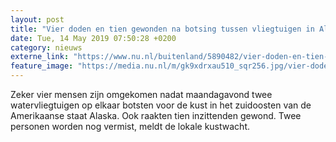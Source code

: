 ```yaml
---
layout: post
title: "Vier doden en tien gewonden na botsing tussen vliegtuigen in Alaska"
date: Tue, 14 May 2019 07:50:28 +0200
category: nieuws
externe_link: "https://www.nu.nl/buitenland/5890482/vier-doden-en-tien-gewonden-na-botsing-tussen-vliegtuigen-in-alaska.html"
feature_image: "https://media.nu.nl/m/gk9xdrxau510_sqr256.jpg/vier-doden-en-tien-gewonden-na-botsing-tussen-vliegtuigen-in-alaska.jpg"
---
```


Zeker vier mensen zijn omgekomen nadat maandagavond twee watervliegtuigen op elkaar botsten voor de kust in het zuidoosten van de Amerikaanse staat Alaska. Ook raakten tien inzittenden gewond. Twee personen worden nog vermist, meldt de lokale kustwacht.
